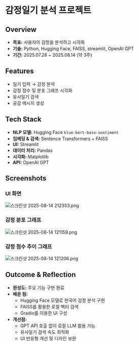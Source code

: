 # 감정일기 분석 프로젝트

## Overview

- **목표:** 사용자의 감정을 분석하고 시각화
- **기술:** Python, Hugging Face, FAISS, streamlit, OpenAI GPT
- **기간:** 2025.07.28 ~ 2025.08.14 (약 3주)

## Features

- 일기 입력 → 감정 분석
- 감정 점수 및 분포 그래프 시각화
- 유사일기 검색
- 공감 메시지 생성

## Tech Stack

- **NLP 모델:** Hugging Face `klue-bert-base-sentiment`
- **임베딩 & 검색:** Sentence Transformers + FAISS
- **UI:** Streamlit
- **데이터 처리:** Pandas
- **시각화:** Matplotlib
- **API:** OpenAI GPT

## Screenshots

### UI 화면

![스크린샷 2025-08-14 212353.png](attachment:5e6d1e1f-3149-4824-83cd-ad8b01f278cd:스크린샷_2025-08-14_212353.png)

### 감정 분포 그래프

![스크린샷 2025-08-14 121159.png](attachment:92093af3-10c5-4146-95ce-58dfe8deb7f5:스크린샷_2025-08-14_121159.png)

### 감정 점수 추이 그래프

![스크린샷 2025-08-14 121206.png](attachment:53d2fc14-dd4b-4d66-8bf7-091e6ecf3a4c:스크린샷_2025-08-14_121206.png)

## Outcome & Reflection

- **완성도:** 주요 기능 구현 완료
- **배운 점:**
    - Hugging Face 모델로 한국어 감정 분석 구현
    - FAISS를 활용한 로컬 벡터 검색
    - Gradio를 이용한 UI 구성
- **개선점:**
    - GPT API 호출 없이 로컬 LLM 활용 가능
    - 유사일기 검색 속도 최적화
    - UI 반응형 개선 및 디자인 보완
